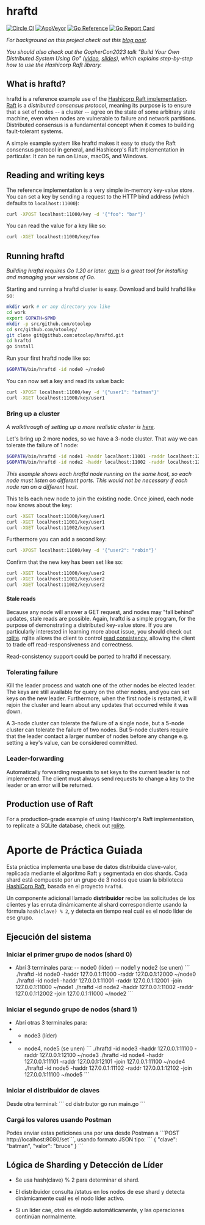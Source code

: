 hraftd
======
[![Circle CI](https://circleci.com/gh/otoolep/hraftd/tree/master.svg?style=svg)](https://circleci.com/gh/otoolep/hraftd/tree/master)
[![AppVeyor](https://ci.appveyor.com/api/projects/status/github/otoolep/hraftd?branch=master&svg=true)](https://ci.appveyor.com/project/otoolep/hraftd)
[![Go Reference](https://pkg.go.dev/badge/github.com/otoolep/hraftd.svg)](https://pkg.go.dev/github.com/otoolep/hraftd)
[![Go Report Card](https://goreportcard.com/badge/github.com/otoolep/hraftd)](https://goreportcard.com/report/github.com/otoolep/hraftd)

_For background on this project check out this [blog post](http://www.philipotoole.com/building-a-distributed-key-value-store-using-raft/)._

_You should also check out the GopherCon2023 talk "Build Your Own Distributed System Using Go" ([video](https://www.youtube.com/watch?v=8XbxQ1Epi5w), [slides](https://www.philipotoole.com/gophercon2023)), which explains step-by-step how to use the Hashicorp Raft library._

## What is hraftd?
hraftd is a reference example use of the [Hashicorp Raft implementation](https://github.com/hashicorp/raft). [Raft](https://raft.github.io/) is a _distributed consensus protocol_, meaning its purpose is to ensure that a set of nodes -- a cluster -- agree on the state of some arbitrary state machine, even when nodes are vulnerable to failure and network partitions. Distributed consensus is a fundamental concept when it comes to building fault-tolerant systems.

A simple example system like hraftd makes it easy to study the Raft consensus protocol in general, and Hashicorp's Raft implementation in particular. It can be run on Linux, macOS, and Windows.

## Reading and writing keys
The reference implementation is a very simple in-memory key-value store. You can set a key by sending a request to the HTTP bind address (which defaults to `localhost:11000`):
```bash
curl -XPOST localhost:11000/key -d '{"foo": "bar"}'
```

You can read the value for a key like so:
```bash
curl -XGET localhost:11000/key/foo
```

## Running hraftd
*Building hraftd requires Go 1.20 or later. [gvm](https://github.com/moovweb/gvm) is a great tool for installing and managing your versions of Go.*

Starting and running a hraftd cluster is easy. Download and build hraftd like so:
```bash
mkdir work # or any directory you like
cd work
export GOPATH=$PWD
mkdir -p src/github.com/otoolep
cd src/github.com/otoolep/
git clone git@github.com:otoolep/hraftd.git
cd hraftd
go install
```

Run your first hraftd node like so:
```bash
$GOPATH/bin/hraftd -id node0 ~/node0
```

You can now set a key and read its value back:
```bash
curl -XPOST localhost:11000/key -d '{"user1": "batman"}'
curl -XGET localhost:11000/key/user1
```

### Bring up a cluster
_A walkthrough of setting up a more realistic cluster is [here](https://github.com/otoolep/hraftd/blob/master/CLUSTERING.md)._

Let's bring up 2 more nodes, so we have a 3-node cluster. That way we can tolerate the failure of 1 node:
```bash
$GOPATH/bin/hraftd -id node1 -haddr localhost:11001 -raddr localhost:12001 -join :11000 ~/node1
$GOPATH/bin/hraftd -id node2 -haddr localhost:11002 -raddr localhost:12002 -join :11000 ~/node2
```
_This example shows each hraftd node running on the same host, so each node must listen on different ports. This would not be necessary if each node ran on a different host._

This tells each new node to join the existing node. Once joined, each node now knows about the key:
```bash
curl -XGET localhost:11000/key/user1
curl -XGET localhost:11001/key/user1
curl -XGET localhost:11002/key/user1
```

Furthermore you can add a second key:
```bash
curl -XPOST localhost:11000/key -d '{"user2": "robin"}'
```

Confirm that the new key has been set like so:
```bash
curl -XGET localhost:11000/key/user2
curl -XGET localhost:11001/key/user2
curl -XGET localhost:11002/key/user2
```

#### Stale reads
Because any node will answer a GET request, and nodes may "fall behind" updates, stale reads are possible. Again, hraftd is a simple program, for the purpose of demonstrating a distributed key-value store. If you are particularly interested in learning more about issue, you should check out [rqlite](https://rqlite.io/). rqlite allows the client to control [read consistency](https://rqlite.io/docs/api/read-consistency/), allowing the client to trade off read-responsiveness and correctness.

Read-consistency support could be ported to hraftd if necessary.

### Tolerating failure
Kill the leader process and watch one of the other nodes be elected leader. The keys are still available for query on the other nodes, and you can set keys on the new leader. Furthermore, when the first node is restarted, it will rejoin the cluster and learn about any updates that occurred while it was down.

A 3-node cluster can tolerate the failure of a single node, but a 5-node cluster can tolerate the failure of two nodes. But 5-node clusters require that the leader contact a larger number of nodes before any change e.g. setting a key's value, can be considered committed.

### Leader-forwarding
Automatically forwarding requests to set keys to the current leader is not implemented. The client must always send requests to change a key to the leader or an error will be returned.

## Production use of Raft
For a production-grade example of using Hashicorp's Raft implementation, to replicate a SQLite database, check out [rqlite](https://github.com/rqlite/rqlite).


# Aporte de Práctica Guiada
Esta práctica implementa una base de datos distribuida clave-valor, replicada mediante el algoritmo Raft y segmentada en dos shards. Cada shard está compuesto por un grupo de 3 nodos que usan la biblioteca [HashiCorp Raft](https://github.com/hashicorp/raft), basada en el proyecto `hraftd`.

Un componente adicional llamado **distribuidor** recibe las solicitudes de los clientes y las enruta dinámicamente al shard correspondiente usando la fórmula `hash(clave) % 2`, y detecta en tiempo real cuál es el nodo líder de ese grupo.

## Ejecución del sistema

### Iniciar el primer grupo de nodos (shard 0)
- Abrí 3 terminales para:
-- node0 (líder)
-- node1 y node2 (se unen)
´´´
./hraftd -id node0 -haddr 127.0.0.1:11000 -raddr 127.0.0.1:12000 ~/node0
./hraftd -id node1 -haddr 127.0.0.1:11001 -raddr 127.0.0.1:12001 -join 127.0.0.1:11000 ~/node1
./hraftd -id node2 -haddr 127.0.0.1:11002 -raddr 127.0.0.1:12002 -join 127.0.0.1:11000 ~/node2
´´´

### Iniciar el segundo grupo de nodos (shard 1)
- Abrí otras 3 terminales para:
- - node3 (líder)
- - node4, node5 (se unen)
´´´
./hraftd -id node3 -haddr 127.0.0.1:11100 -raddr 127.0.0.1:12100 ~/node3
./hraftd -id node4 -haddr 127.0.0.1:11101 -raddr 127.0.0.1:12101 -join 127.0.0.1:11100 ~/node4
./hraftd -id node5 -haddr 127.0.0.1:11102 -raddr 127.0.0.1:12102 -join 127.0.0.1:11100 ~/node5
´´´

### Iniciar el distribuidor de claves
Desde otra terminal:
´´´
cd distributor
go run main.go
´´´

### Cargá los valores usando Postman
Podés enviar estas peticiones una por una desde Postman a ´´´POST http://localhost:8080/set´´´, usando formato JSON tipo:
´´´
{
  "clave": "batman",
  "valor": "bruce"
}
´´´
## Lógica de Sharding y Detección de Líder
- Se usa hash(clave) % 2 para determinar el shard.

- El distribuidor consulta /status en los nodos de ese shard y detecta dinámicamente cuál es el nodo líder activo.

- Si un líder cae, otro es elegido automáticamente, y las operaciones continúan normalmente.


